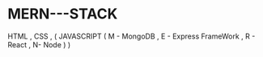 # MERN---STACK
HTML  , CSS , ( JAVASCRIPT ( M - MongoDB , E - Express FrameWork , R - React , N- Node ) )

